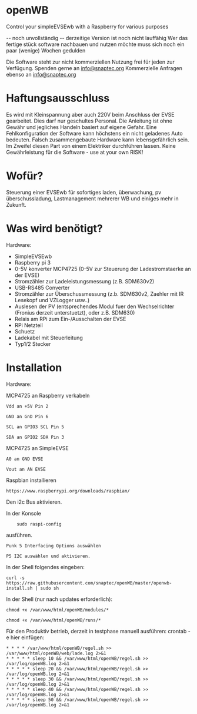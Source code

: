 # openWB
Control your simpleEVSEwb with a Raspberry for various purposes

-- noch unvollständig --
derzeitige Version ist noch nicht lauffähig
Wer das fertige stück software nachbauen und nutzen möchte muss sich noch ein paar (wenige) Wochen gedulden


Die Software steht zur nicht kommerziellen Nutzung frei für jeden zur Verfügung.
Spenden gerne an info@snaptec.org
Kommerzielle Anfragen ebenso an info@snaptec.org

# Haftungsausschluss
Es wird mit Kleinspannung aber auch 220V beim Anschluss der EVSE gearbeitet. 
Dies darf nur geschultes Personal. Die Anleitung ist ohne Gewähr und jegliches Handeln basiert auf eigene Gefahr.
Eine Fehlkonfiguration der Software kann höchstens ein nicht geladenes Auto bedeuten.
Falsch zusammengebaute Hardware kann lebensgefährlich sein. Im Zweifel diesen Part von einem Elektriker durchführen lassen.
Keine Gewährleistung für die Software - use at your own RISK!

# Wofür?
Steuerung einer EVSEwb für sofortiges laden, überwachung, pv überschussladung, Lastmanagement mehrerer WB und einiges mehr in Zukunft.


# Was wird benötigt?

Hardware:

- SimpleEVSEwb
- Raspberry pi 3
- 0-5V konverter MCP4725 (0-5V zur Steuerung der Ladestromstaerke an der EVSE)
- Stromzähler zur Ladeleistungsmessung (z.B. SDM630v2)
- USB-RS485 Converter
- Stromzähler zur Überschussmessung (z.b. SDM630v2, Zaehler mit IR Lesekopf und VZLogger usw..)
- Auslesen der PV (entsprechendes Modul fuer den Wechselrichter (Fronius derzeit unterstuetzt), oder z.B. SDM630)
- Relais am RPi zum Ein-/Ausschalten der EVSE
- RPi Netzteil
- Schuetz
- Ladekabel mit Steuerleitung
- Typ1/2 Stecker


# Installation

Hardware:

MCP4725 an Raspberry verkabeln

	Vdd an +5V Pin 2

	GND an GnD Pin 6

	SCL an GPIO3 SCL Pin 5

	SDA an GPIO2 SDA Pin 3



MCP4725 an SimpleEVSE

	A0 an GND EVSE

	Vout an AN EVSE




Raspbian installieren

	https://www.raspberrypi.org/downloads/raspbian/



Den i2c Bus aktivieren.

In der Konsole

        sudo raspi-config

ausführen.

	Punk 5 Interfacing Options auswählen

	P5 I2C auswählen und aktivieren.



In der Shell folgendes eingeben:

	curl -s https://raw.githubusercontent.com/snaptec/openWB/master/openwb-install.sh | sudo sh






In der Shell (nur nach updates erforderlich):

	chmod +x /var/www/html/openWB/modules/* 

	chmod +x /var/www/html/openWB/runs/*



Für den Produktiv betrieb, derzeit in testphase manuell ausführen:
	crontab -e
hier einfügen:

	* * * * /var/www/html/openWB/regel.sh >> /var/www/html/openWB/web/lade.log 2>&1 
	* * * * * sleep 10 && /var/www/html/openWB/regel.sh >> /var/log/openWB.log 2>&1 
	* * * * * sleep 20 && /var/www/html/openWB/regel.sh >> /var/log/openWB.log 2>&1 
	* * * * * sleep 30 && /var/www/html/openWB/regel.sh >> /var/log/openWB.log 2>&1 
	* * * * * sleep 40 && /var/www/html/openWB/regel.sh >> /var/log/openWB.log 2>&1 
	* * * * * sleep 50 && /var/www/html/openWB/regel.sh >> /var/log/openWB.log 2>&1 

